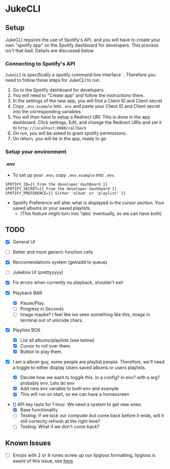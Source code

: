 # JukeCLI

## Setup

JukeCLI requires the use of Spotify's API, and you will have to create your own "spotify app" on the Spotify dashboard for developers. This process isn't that bad. Details are discussed below

### Connecting to Spotify's API

`JukeCLI` is specifically a spotify command line interface `. Therefore you need to follow these steps for JukeCLI to run.

1. Go to the Spotify dashboard for developers
2. You will need to "Create app" and follow the instructions there.
3. In the settings of the new app, you will find a Client ID and Client secret
4. Copy `.env.example` into `.env` and paste your Client ID and Client secret into the corresponding variables.
5. You will then have to setup a Redirect URI. This is done in the app dashboard. Click settings, Edit, and change the Redirect URIs and set it to `http://localhost:8080/callback`
6. On run, you will be asked to grant spotify permissions.
7. On return, you will be in the app, ready to go.

### Setup your environment

#### .env

- To set up your `.env`, copy `.env.example` into `.env`.

```
SPOTIFY_ID={{ From the developer dashboard }}
SPOTIFY_SECRET={{ From the developer dashboard }}
SPOTIFY_PREFERENCE={{ Either 'album' or 'playlist' }}
```

- Spotify Preference will alter what is displayed in the cursor section. Your saved albums or your saved playlists.
  - (This feature might turn into 'tabs' eventually, so we can have both)

## TODO

- [x] General UI
- [ ] Better and more generic function calls
- [x] Reccomendations system (get/add to queue)
- [ ] Jukebox UI (prettyyyyy)
- [x] Fix errors when currently no playback, shouldn't exit
- [x] Playback BAR
  - [x] Pause/Play.
  - [ ] Progress in Seconds
  - [ ] Image maybe? I feel like ive seen something like this, image in terminal out of unicode chars.
- [x] Playlists BOX
  - [x] List all albums/playlists (see below)
  - [x] Cursor to roll over them.
  - [x] Button to play them.
- [x] I am a album guy, some people are playlist people. Therefore, we'll need a toggle to either display Users saved albums or users playlists.

  - [x] Decide how we want to toggle this. In a config? in env? with a arg? probably env. Lets do env
  - [x] Add new env variable to both env and example
  - [x] This will run on start, so we can have a homescreen

- [] API key lasts for 1 hour. We need a system to get new ones.
  - [x] Base functionality
  - [ ] Testing: If we lock our computer but come back before it ends, will it still correctly refresh at the right time?
  - [ ] Testing: What if we don't come back?

## Known Issues

- [ ] Emojis with 2 or 4 runes screw up our lipgloss formatting, lipgloss is aware of this issue, see [here](https://github.com/charmbracelet/lipgloss/issues/55)
